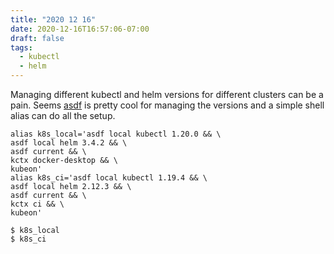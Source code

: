 ```yaml
---
title: "2020 12 16"
date: 2020-12-16T16:57:06-07:00
draft: false
tags:
  - kubectl
  - helm
---
```


Managing different kubectl and helm versions for different clusters can be a pain. Seems [asdf](https://asdf-vm.com/) is pretty cool for managing the versions and a simple shell alias can do all the setup.

```shell
alias k8s_local='asdf local kubectl 1.20.0 && \
asdf local helm 3.4.2 && \
asdf current && \
kctx docker-desktop && \
kubeon'
alias k8s_ci='asdf local kubectl 1.19.4 && \
asdf local helm 2.12.3 && \
asdf current && \
kctx ci && \
kubeon'
```

```
$ k8s_local
$ k8s_ci
```
